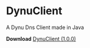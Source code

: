 # DynuClient
 A Dynu Dns Client made in Java 
 
 **Download**
[DynuClient (1.0.0)](https://github.com/sebad-git/DynuClient/blob/main/dist/DynuClient.jar)
